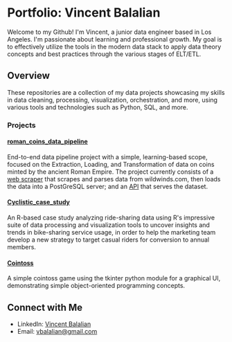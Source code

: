 # Portfolio: Vincent Balalian

Welcome to my Github! I'm Vincent, a junior data engineer based in Los Angeles. I'm passionate about learning and professional growth. My goal is to effectively utilize the tools in the modern data stack to apply data theory concepts and best practices through the various stages of ELT/ETL.

## Overview

These repositories are a collection of my data projects showcasing my skills in data cleaning, processing, visualization, orchestration, and more, using various tools and technologies such as Python, SQL, and more.

### Projects

#### [roman_coins_data_pipeline](https://github.com/vbalalian/roman_coins_data_pipeline)

End-to-end data pipeline project with a simple, learning-based scope, focused on the Extraction, Loading, and Transformation of data on coins minted by the ancient Roman Empire. The project currently consists of a [web scraper](https://github.com/vbalalian/roman_coins_data_pipeline/blob/master/web_scraping/web_scraper.py) that scrapes and parses data from wildwinds.com, then loads the data into a PostGreSQL server; and an [API](https://github.com/vbalalian/roman_coins_data_pipeline/blob/master/api/main.py) that serves the dataset.

#### [Cyclistic_case_study](https://github.com/vbalalian/Cyclistic_case_study)

An R-based case study analyzing ride-sharing data using R's impressive suite of data processing and visualization tools to uncover insights and trends in bike-sharing service usage, in order to help the marketing team develop a new strategy to target casual riders for conversion to annual members. 

#### [Cointoss](https://github.com/vbalalian/cointoss)

A simple cointoss game using the tkinter python module for a graphical UI, demonstrating simple object-oriented programming concepts.

## Connect with Me

* LinkedIn: [Vincent Balalian](https://www.linkedin.com/in/vincent-balalian/)
* Email: vbalalian@gmail.com

